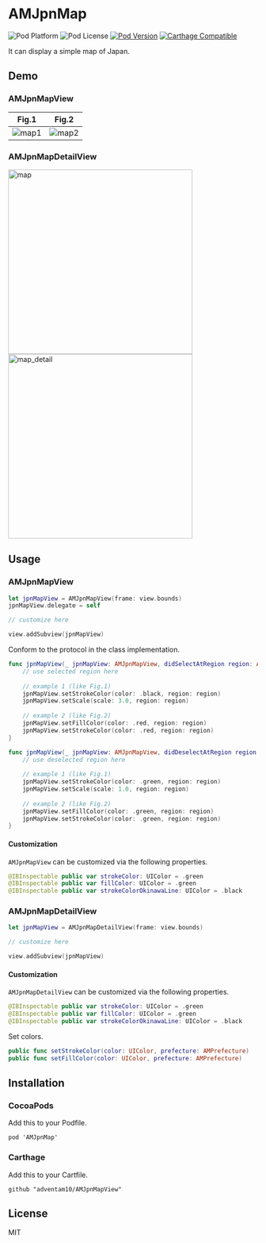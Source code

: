 # AMJpnMap

![Pod Platform](https://img.shields.io/cocoapods/p/AMJpnMap.svg?style=flat)
![Pod License](https://img.shields.io/cocoapods/l/AMJpnMap.svg?style=flat)
[![Pod Version](https://img.shields.io/cocoapods/v/AMJpnMap.svg?style=flat)](http://cocoapods.org/pods/AMJpnMap)
[![Carthage Compatible](https://img.shields.io/badge/Carthage-compatible-4BC51D.svg?style=flat)](https://github.com/Carthage/Carthage)

It can display a simple map of Japan.

## Demo

### AMJpnMapView

| Fig.1 | Fig.2 |
|---|---|
|![map1](https://user-images.githubusercontent.com/34936885/34912790-f0008ab6-f92c-11e7-8c4f-95e0842d1225.gif)|![map2](https://user-images.githubusercontent.com/34936885/34912799-238d8168-f92d-11e7-83ad-0a3004eab8bf.gif)|

### AMJpnMapDetailView

<img width="372" alt="map" src="https://user-images.githubusercontent.com/34936885/34912802-32b90aa4-f92d-11e7-9151-fabee4ce924d.png">

<img width="372" alt="map_detail" src="https://user-images.githubusercontent.com/34936885/35184554-875e5c64-fe3a-11e7-8bde-b94aca259317.png">

## Usage

### AMJpnMapView

```swift
let jpnMapView = AMJpnMapView(frame: view.bounds)
jpnMapView.delegate = self

// customize here

view.addSubview(jpnMapView)
```

Conform to the protocol in the class implementation.

```swift
func jpnMapView(_ jpnMapView: AMJpnMapView, didSelectAtRegion region: AMRegion) { 
    // use selected region here
  
    // example 1 (like Fig.1)
    jpnMapView.setStrokeColor(color: .black, region: region)
    jpnMapView.setScale(scale: 3.0, region: region)
    
    // example 2 (like Fig.2)
    jpnMapView.setFillColor(color: .red, region: region)
    jpnMapView.setStrokeColor(color: .red, region: region)
}

func jpnMapView(_ jpnMapView: AMJpnMapView, didDeselectAtRegion region: AMRegion) {
    // use deselected region here
    
    // example 1 (like Fig.1)
    jpnMapView.setStrokeColor(color: .green, region: region)
    jpnMapView.setScale(scale: 1.0, region: region)
    
    // example 2 (like Fig.2)
    jpnMapView.setFillColor(color: .green, region: region)
    jpnMapView.setStrokeColor(color: .green, region: region)
}
```

#### Customization
`AMJpnMapView` can be customized via the following properties.

```swift
@IBInspectable public var strokeColor: UIColor = .green
@IBInspectable public var fillColor: UIColor = .green
@IBInspectable public var strokeColorOkinawaLine: UIColor = .black
```

### AMJpnMapDetailView

```swift
let jpnMapView = AMJpnMapDetailView(frame: view.bounds)

// customize here

view.addSubview(jpnMapView)
```

#### Customization
`AMJpnMapDetailView` can be customized via the following properties.

```swift
@IBInspectable public var strokeColor: UIColor = .green
@IBInspectable public var fillColor: UIColor = .green
@IBInspectable public var strokeColorOkinawaLine: UIColor = .black
```

Set colors.

```swift
public func setStrokeColor(color: UIColor, prefecture: AMPrefecture)
public func setFillColor(color: UIColor, prefecture: AMPrefecture)
```

## Installation

### CocoaPods

Add this to your Podfile.

```ogdl
pod 'AMJpnMap'
```

### Carthage

Add this to your Cartfile.

```ogdl
github "adventam10/AMJpnMapView"
```

## License

MIT

